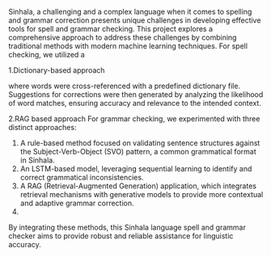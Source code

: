 Sinhala, a challenging and a complex language when it comes to spelling and grammar correction presents unique challenges in developing effective tools for spell and grammar checking. This project explores a comprehensive approach to address these challenges by combining traditional methods with modern machine learning techniques.
For spell checking, we utilized a 

1.Dictionary-based approach 

where words were cross-referenced with a predefined dictionary file. 
Suggestions for corrections were then generated by analyzing the likelihood of word matches, ensuring accuracy and relevance to the intended context.

2.RAG based approach 
For grammar checking, we experimented with three distinct approaches:

1.	A rule-based method focused on validating sentence structures against the Subject-Verb-Object (SVO) pattern, a common grammatical format in Sinhala.
2.	An LSTM-based model, leveraging sequential learning to identify and correct grammatical inconsistencies.
3.	A RAG (Retrieval-Augmented Generation) application, which integrates retrieval mechanisms with generative models to provide more contextual and adaptive grammar correction.
4.	
By integrating these methods, this Sinhala language spell and grammar checker aims to provide robust and reliable assistance for linguistic accuracy.

